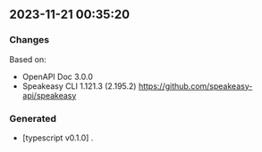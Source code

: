 

## 2023-11-21 00:35:20
### Changes
Based on:
- OpenAPI Doc 3.0.0 
- Speakeasy CLI 1.121.3 (2.195.2) https://github.com/speakeasy-api/speakeasy
### Generated
- [typescript v0.1.0] .